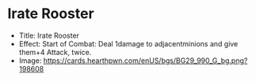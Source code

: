 # Irate Rooster
- Title:  Irate Rooster
- Effect:  Start of Combat: Deal 1damage to adjacentminions and give them+4 Attack, twice.
- Image:  https://cards.hearthpwn.com/enUS/bgs/BG29_990_G_bg.png?198608
